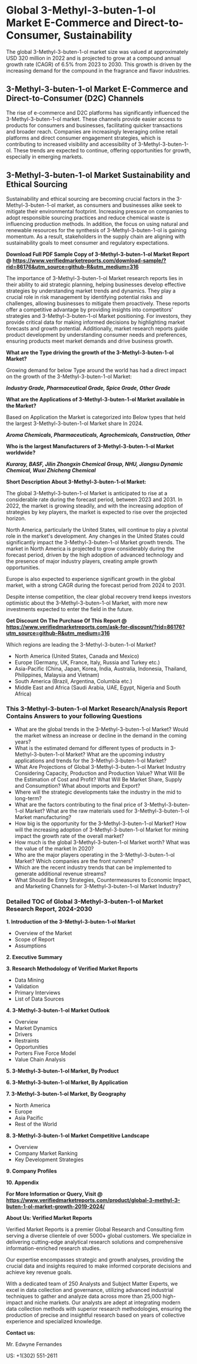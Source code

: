<h1>Global 3-Methyl-3-buten-1-ol Market E-Commerce and Direct-to-Consumer, Sustainability</h1><p class=""><p>The global 3-Methyl-3-buten-1-ol market size was valued at approximately USD 320 million in 2022 and is projected to grow at a compound annual growth rate (CAGR) of 6.5% from 2023 to 2030. This growth is driven by the increasing demand for the compound in the fragrance and flavor industries.</p><h2>3-Methyl-3-buten-1-ol Market E-Commerce and Direct-to-Consumer (D2C) Channels</h2><p>The rise of e-commerce and D2C platforms has significantly influenced the 3-Methyl-3-buten-1-ol market. These channels provide easier access to products for consumers and businesses, facilitating quicker transactions and broader reach. Companies are increasingly leveraging online retail platforms and direct consumer engagement strategies, which is contributing to increased visibility and accessibility of 3-Methyl-3-buten-1-ol. These trends are expected to continue, offering opportunities for growth, especially in emerging markets.</p><h2>3-Methyl-3-buten-1-ol Market Sustainability and Ethical Sourcing</h2><p>Sustainability and ethical sourcing are becoming crucial factors in the 3-Methyl-3-buten-1-ol market, as consumers and businesses alike seek to mitigate their environmental footprint. Increasing pressure on companies to adopt responsible sourcing practices and reduce chemical waste is influencing production methods. In addition, the focus on using natural and renewable resources for the synthesis of 3-Methyl-3-buten-1-ol is gaining momentum. As a result, stakeholders in the supply chain are aligning with sustainability goals to meet consumer and regulatory expectations.</p></p><p class=""><strong>Download Full PDF Sample Copy of 3-Methyl-3-buten-1-ol Market Report @ <a href="https://www.verifiedmarketreports.com/download-sample/?rid=86176&utm_source=github-R&utm_medium=316" target="_blank">https://www.verifiedmarketreports.com/download-sample/?rid=86176&utm_source=github-R&utm_medium=316</a></strong></p><p>The importance of&nbsp;3-Methyl-3-buten-1-ol Market research reports lies in their ability to aid strategic planning, helping businesses develop effective strategies by understanding market trends and dynamics. They play a crucial role in risk management by identifying potential risks and challenges, allowing businesses to mitigate them proactively. These reports offer a competitive advantage by providing insights into competitors' strategies and 3-Methyl-3-buten-1-ol Market positioning. For investors, they provide critical data for making informed decisions by highlighting market forecasts and growth potential. Additionally, market research reports guide product development by understanding consumer needs and preferences, ensuring products meet market demands and drive business growth.</p><p><strong>What are the&nbsp;Type driving the growth of the 3-Methyl-3-buten-1-ol Market?</strong></p><p id="" class="">Growing demand for below Type around the world has had a direct impact on the growth of the 3-Methyl-3-buten-1-ol Market:</p><p class=""><em><strong>Industry Grade, Pharmaceutical Grade, Spice Grade, Other Grade</strong></em></p><p class=""><strong>What are the&nbsp;Applications&nbsp;of 3-Methyl-3-buten-1-ol Market available in the Market?</strong></p><p id="" class="">Based on Application the Market is categorized into Below types that held the largest 3-Methyl-3-buten-1-ol Market share In 2024.</p><p class=""><em><strong>Aroma Chemicals, Pharmaceuticals, Agrochemicals, Construction, Other</strong></em></p><p class=""><strong>Who is the largest Manufacturers of 3-Methyl-3-buten-1-ol Market worldwide?</strong></p><p><em><strong>Kuraray, BASF, Jilin Zhongxin Chemical Group, NHU, Jiangsu Dynamic Chemical, Wuxi Zhicheng Chemical</strong></em></p><p id="" class=""><strong>Short Description About 3-Methyl-3-buten-1-ol Market:</strong></p><p>The global 3-Methyl-3-buten-1-ol Market is anticipated to rise at a considerable rate during the forecast period, between 2023 and 2031. In 2022, the market is growing steadily, and with the increasing adoption of strategies by key players, the market is expected to rise over the projected horizon.</p><p>North America, particularly the United States, will continue to play a pivotal role in the market's development. Any changes in the United States could significantly impact the 3-Methyl-3-buten-1-ol Market growth trends. The market in North America is projected to grow considerably during the forecast period, driven by the high adoption of advanced technology and the presence of major industry players, creating ample growth opportunities.</p><p>Europe is also expected to experience significant growth in the global market, with a strong CAGR during the forecast period from 2024 to 2031.</p><p>Despite intense competition, the clear global recovery trend keeps investors optimistic about the 3-Methyl-3-buten-1-ol Market, with more new investments expected to enter the field in the future.</p><p id="" class=""><strong>Get Discount On The Purchase Of This Report @ <a href="https://www.verifiedmarketreports.com/ask-for-discount/?rid=86176?utm_source=github-R&utm_medium=316" target="_blank">https://www.verifiedmarketreports.com/ask-for-discount/?rid=86176?utm_source=github-R&utm_medium=316</a></strong></p><p class="">Which regions are leading the 3-Methyl-3-buten-1-ol Market?</p><ul><li>North America (United States, Canada and Mexico)</li><li>Europe (Germany, UK, France, Italy, Russia and Turkey etc.)</li><li>Asia-Pacific (China, Japan, Korea, India, Australia, Indonesia, Thailand, Philippines, Malaysia and Vietnam)</li><li>South America (Brazil, Argentina, Columbia etc.)</li><li>Middle East and Africa (Saudi Arabia, UAE, Egypt, Nigeria and South Africa)</li></ul><h3 id="" class="">This 3-Methyl-3-buten-1-ol Market Research/Analysis Report Contains Answers to your following Questions</h3><ul><li>What are the global trends in the 3-Methyl-3-buten-1-ol Market? Would the market witness an increase or decline in the demand in the coming years?</li><li>What is the estimated demand for different types of products in 3-Methyl-3-buten-1-ol Market? What are the upcoming industry applications and trends for the 3-Methyl-3-buten-1-ol Market?</li><li>What Are Projections of Global 3-Methyl-3-buten-1-ol Market Industry Considering Capacity, Production and Production Value? What Will Be the Estimation of Cost and Profit? What Will Be Market Share, Supply and Consumption? What about imports and Export?</li><li>Where will the strategic developments take the industry in the mid to long-term?</li><li>What are the factors contributing to the final price of 3-Methyl-3-buten-1-ol Market? What are the raw materials used for 3-Methyl-3-buten-1-ol Market manufacturing?</li><li>How big is the opportunity for the 3-Methyl-3-buten-1-ol Market? How will the increasing adoption of 3-Methyl-3-buten-1-ol Market for mining impact the growth rate of the overall market?</li><li>How much is the global 3-Methyl-3-buten-1-ol Market worth? What was the value of the market In 2020?</li><li>Who are the major players operating in the 3-Methyl-3-buten-1-ol Market? Which companies are the front runners?</li><li>Which are the recent industry trends that can be implemented to generate additional revenue streams?</li><li>What Should Be Entry Strategies, Countermeasures to Economic Impact, and Marketing Channels for 3-Methyl-3-buten-1-ol Market Industry?</li></ul><h3 id="" class="">Detailed TOC of Global 3-Methyl-3-buten-1-ol Market Research Report, 2024-2030</h3><p id="" class=""><strong>1. Introduction of the 3-Methyl-3-buten-1-ol Market</strong></p><ul><li>Overview of the Market</li><li>Scope of Report</li><li>Assumptions</li></ul><p id="" class=""><strong>2. Executive Summary</strong></p><p id="" class=""><strong>3. Research Methodology of Verified Market Reports</strong></p><ul><li>Data Mining</li><li>Validation</li><li>Primary Interviews</li><li>List of Data Sources</li></ul><p id="" class=""><strong>4. 3-Methyl-3-buten-1-ol Market Outlook</strong></p><ul><li>Overview</li><li>Market Dynamics</li><li>Drivers</li><li>Restraints</li><li>Opportunities</li><li>Porters Five Force Model</li><li>Value Chain Analysis</li></ul><p id="" class=""><strong>5. 3-Methyl-3-buten-1-ol Market, By Product</strong></p><p id="" class=""><strong>6. 3-Methyl-3-buten-1-ol Market, By Application</strong></p><p id="" class=""><strong>7. 3-Methyl-3-buten-1-ol Market, By Geography</strong></p><ul><li>North America</li><li>Europe</li><li>Asia Pacific</li><li>Rest of the World</li></ul><p id="" class=""><strong>8. 3-Methyl-3-buten-1-ol Market Competitive Landscape</strong></p><ul><li>Overview</li><li>Company Market Ranking</li><li>Key Development Strategies</li></ul><p id="" class=""><strong>9. Company Profiles</strong></p><p id="" class=""><strong>10. Appendix</strong></p><p id="" class=""><strong>For More Information or Query, Visit @ <a href="https://www.verifiedmarketreports.com/product/global-3-methyl-3-buten-1-ol-market-growth-2019-2024/" target="_blank">https://www.verifiedmarketreports.com/product/global-3-methyl-3-buten-1-ol-market-growth-2019-2024/</a></strong></p><p id="" class=""><strong>About Us: Verified Market Reports</strong></p><p id="" class="">Verified Market Reports is a premier Global Research and Consulting firm serving a diverse clientele of over 5000+ global customers. We specialize in delivering cutting-edge analytical research solutions and comprehensive information-enriched research studies.</p><p id="" class="">Our expertise encompasses strategic and growth analyses, providing the crucial data and insights required to make informed corporate decisions and achieve key revenue goals.</p><p id="" class="">With a dedicated team of 250 Analysts and Subject Matter Experts, we excel in data collection and governance, utilizing advanced industrial techniques to gather and analyze data across more than 25,000 high-impact and niche markets. Our analysts are adept at integrating modern data collection methods with superior research methodologies, ensuring the production of precise and insightful research based on years of collective experience and specialized knowledge.</p><p id="" class=""><strong>Contact us:</strong></p><p id="" class="">Mr. Edwyne Fernandes</p><p id="" class="">US: +1(302) 551-2611</p>